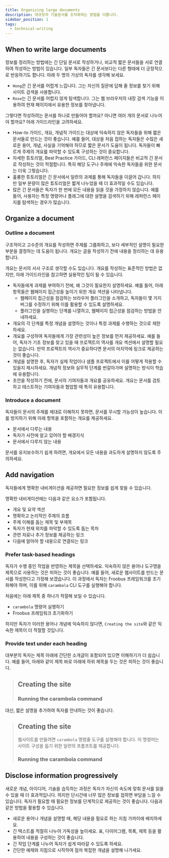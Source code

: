 ```yaml
---
title: Organizing large documents
description: 대규모의 기술문서를 조직화하는 방법을 다룹니다.
sidebar_position: 1
tags:
  - technical-writing
---
```


## When to write large documents

정보를 정리하는 방법에는 긴 단일 문서로 작성하거나, 비교적 짧은 문서들을 서로 연결하여 작성하는 방법이 있습니다. 일부 독자들은 긴 문서보다는 다른 형태에 더 긍정적으로 반응하기도 합니다. 아래 두 명의 가상의 독자를 생각해 보세요.

- `Hong`은 긴 문서를 어렵게 느낍니다. 그는 자신의 질문에 답해 줄 정보를 찾기 위해 사이트 검색을 사용합니다.
- `Rose`는 긴 문서를 어렵지 않게 탐색합니다. 그는 웹 브라우저의 내장 검색 기능을 이용하여 현재 페이지에서 유용한 정보를 찾아냅니다.

그렇다면 작성하려는 문서를 하나로 만들어야 할까요? 아니면 여러 개의 문서로 나누어야 할까요? 아래 가이드라인을 고려하세요.

- How-to 가이드, 개요, 개념적 가이드는 대상에 익숙하지 않은 독자들을 위해 짧은 문서들로 만드는 것이 좋습니다. 예를 들어, 대상을 처음 접하는 독자들은 수많은 새로운 용어, 개념, 사실을 기억해야 하므로 짧은 문서가 도움이 됩니다. 독자들이 빠르게 주제의 개요를 파악할 수 있도록 구성하는 것이 중요합니다.
- 자세한 튜토리얼, Best Practice 가이드, CLI 레퍼런스 페이지들은 비교적 긴 문서로 작성하는 것이 적절합니다. 특히 해당 도구나 주제에 익숙한 독자들을 위한 문서는 더욱 그렇습니다.
- 훌륭한 튜토리얼은 긴 문서에서 일련의 과제를 통해 독자들을 이끌어 갑니다. 하지만 일부 분량이 많은 튜토리얼은 짧게 나누었을 때 더 효과적일 수도 있습니다.
- 많은 긴 문서들은 독자가 한 번에 모든 내용을 읽을 것을 가정하지 않습니다. 예를 들어, 사용자는 특정 명령어나 플래그에 대한 설명을 검색하기 위해 레퍼런스 페이지를 탐색하는 경우가 많습니다.

## Organize a document

### Outline a document

구조적이고 고수준의 개요를 작성하면 주제를 그룹화하고, 보다 세부적인 설명이 필요한 부분을 결정하는 데 도움이 됩니다. 개요는 글을 작성하기 전에 내용을 정리하는 데 유용합니다.

개요는 문서의 서사 구조로 생각할 수도 있습니다. 개요를 작성하는 표준적인 방법은 없지만, 아래 가이드라인을 참고하면 실용적인 팁이 될 수 있습니다.

- 독자들에게 과제를 부여하기 전에, 왜 그것이 필요한지 설명하세요. 예를 들어, 아래 항목들은 웹페이지 접근성을 높이기 위한 개요 섹션을 나타냅니다.
  - 웹페이지 접근성을 점검하는 브라우저 플러그인을 소개하고, 독자들이 몇 가지 버그를 수정하기 위해 이를 활용할 수 있도록 설명하세요.
  - 플러그인을 실행하는 단계를 나열하고, 웹페이지 접근성을 점검하는 방법을 안내하세요.
- 개요의 각 단계를 특정 개념을 설명하는 것이나 특정 과제를 수행하는 것으로 제한하세요.
- 개요를 구성하여 독자들에게 가장 관련성이 높은 정보를 먼저 제공하세요. 예를 들어, 독자가 기초 정보를 찾고 있을 때 프로젝트의 역사를 개요 섹션에서 설명할 필요는 없습니다. 만약 프로젝트의 역사가 중요하다면 문서의 마지막에 링크로 제공하는 것이 좋습니다.
- 개념을 설명한 후, 독자가 실제 작업이나 샘플 프로젝트에서 이를 어떻게 적용할 수 있을지 제시하세요. 개념적 정보와 실무적 단계를 번갈아가며 설명하는 방식이 학습에 유용합니다.
- 초안을 작성하기 전에, 문서의 기여자들과 개요를 공유하세요. 개요는 문서를 검토하고 테스트하는 기여자들과 협업할 때 특히 유용합니다.

### Introduce a document

독자들이 문서의 주제를 제대로 이해하지 못하면, 문서를 무시할 가능성이 높습니다. 이를 방지하기 위해 아래 항목을 포함하는 개요를 제공하세요.

- 문서에서 다루는 내용
- 독자가 사전에 알고 있어야 할 배경지식
- 문서에서 다루지 않는 내용

문서를 유지보수하기 쉽게 하려면, 개요에서 모든 내용을 과도하게 설명하지 않도록 주의하세요.

## Add navigation

독자들에게 명확한 내비게이션을 제공하면 필요한 정보를 쉽게 찾을 수 있습니다.

명확한 내비게이션에는 다음과 같은 요소가 포함됩니다.

- 개요 및 요약 섹션
- 명확하고 논리적인 주제의 흐름
- 주제 이해를 돕는 제목 및 부제목
- 독자가 현재 위치를 파악할 수 있도록 돕는 목차
- 관련 자료나 추가 정보를 제공하는 링크
- 다음에 알아야 할 내용으로 연결되는 링크

### Prefer task-based headings

독자가 수행 중인 작업을 반영하는 제목을 선택하세요. 익숙하지 않은 용어나 도구명을 제목으로 사용하는 것은 피하는 것이 좋습니다. 예를 들어, 새로운 웹사이트를 만드는 문서를 작성한다고 가정해 보겠습니다. 이 과정에서 독자는 Froobus 프레임워크를 초기화해야 하며, 이를 위해 `carambola` CLI 도구를 실행해야 합니다.

처음에는 아래 제목 중 하나가 적절해 보일 수 있습니다.

- `carambola` 명령어 실행하기
- Froobus 프레임워크 초기화하기

하지만 독자가 이러한 용어나 개념에 익숙하지 않다면, `Creating the site`와 같은 익숙한 제목이 더 적절할 것입니다.

### Provide text under each heading

대부분의 독자는 제목 아래에 간단한 소개글이 포함되어 있으면 이해하기가 더 쉽습니다. 예를 들어, 아래와 같이 제목 바로 아래에 하위 제목을 두는 것은 피하는 것이 좋습니다.

> ## Creating the site
>
> ### Running the carambola command

대신, 짧은 설명을 추가하여 독자를 안내하는 것이 좋습니다.

> ## Creating the site
>
> 웹사이트를 만들려면 `carambola` 명령줄 도구를 실행해야 합니다. 이 명령어는 사이트 구성을 돕기 위한 일련의 프롬프트를 제공합니다.
>
> ### Running the carambola command

## Disclose information progressively

새로운 개념, 아이디어, 기술을 습득하는 과정은 독자가 자신의 속도에 맞춰 문서를 읽을 수 있을 때 더 효과적입니다. 하지만 단시간에 너무 많은 정보를 접하면 부담을 느낄 수 있습니다. 독자가 필요할 때 필요한 정보를 단계적으로 제공하는 것이 좋습니다. 다음과 같은 방법을 활용할 수 있습니다.

- 새로운 용어나 개념을 설명할 때, 해당 내용을 필요로 하는 지침 가까이에 배치하세요.
- 긴 텍스트를 적절히 나누어 가독성을 높이세요. 표, 다이어그램, 목록, 제목 등을 활용하여 내용을 구성하는 것이 좋습니다.
- 긴 작업 단계를 나누어 독자가 쉽게 따라갈 수 있도록 하세요.
- 간단한 예제와 지침으로 시작하여 점차 복잡한 개념을 설명해 나가세요.
